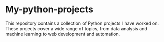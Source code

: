# My-python-projects
This repository contains a collection of Python projects I have worked on. These projects cover a wide range of topics, from data analysis and machine learning to web development and automation.  
